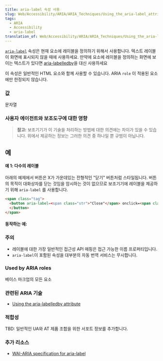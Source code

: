 ```yaml
---
title: aria-label 속성 사용
slug: Web/Accessibility/ARIA/ARIA_Techniques/Using_the_aria-label_attribute
tags:
  - ARIA
  - Accessibility
  - aria-label
translation_of: Web/Accessibility/ARIA/ARIA_Techniques/Using_the_aria-label_attribute
---
```

[`aria-label`](https://www.w3.org/TR/wai-aria/#aria-label) 속성은 현재 요소에 레이블을 정의하기 위해서 사용합니다. 텍스트 레이블이 화면에 표시되지 않을 때에 사용하세요. 만약에 요소에 레이블을 정의하는 화면에 보이는 텍스트가 있다면 [aria-labelledby](/en/Accessibility/ARIA/ARIA_Techniques/Using_the_aria-labelledby_attribute)을 대신 사용하세요

이 속성은 일반적인 HTML 요소와 함께 사용할 수 있습니다. ARIA `role` 이 적용된 요소에만 한정되지 않습니다.

### 값

문자열

### 사용자 에이전트와 보조도구에 대한 영향

> **참고:** 보조기기가 이 기술을 처리하는 방법에 대한 의견에는 차이가 있을 수 있습니다. 위에서 제공하는 정보는 그러한 의견 중 하나일 뿐 규범이 아닙니다.

## 예

#### 예 1: 다수의 레이블

아래의 예제에서 버튼은 X가 가운데있는 전형적인 "닫기" 버튼처럼 스타일됩니다. 버튼의 목적이 대화상자를 닫는 것임을 암시하는 것이 없으므로 보조기기에 레이블을 제공하기 위해 `aria-label` 를 사용합니다.

```html
<span class="tag">
  <button aria-label=<span class="str">"Close"</span> onclick=<span class="str">"myDialog.close()"</span>></span>X<span class="tag">
  </button>
</span>
```

#### 동작하는 예:

### 주의

- 레이블에 대한 가장 일반적인 접근성 API 매핑은 접근 가능한 이름 프로퍼티입니다.
- `aria-label`이 포함된 속성을 대부분의 자동 번역 서비스는 무시합니다.

### Used by ARIA roles

베이스 마크업의 모든 요소

### 관련된 ARIA 기술

- [Using the aria-labelledby attribute](/en/Accessibility/ARIA/ARIA_Techniques/Using_the_aria-labelledby_attribute)

### 적합성

TBD: 일반적인 UA와 AT 제품 조합을 위한 서포트 정보를 추가합니다.

### 추가 리소스

- [WAI-ARIA specification for aria-label](https://www.w3.org/TR/wai-aria/#aria-label)
